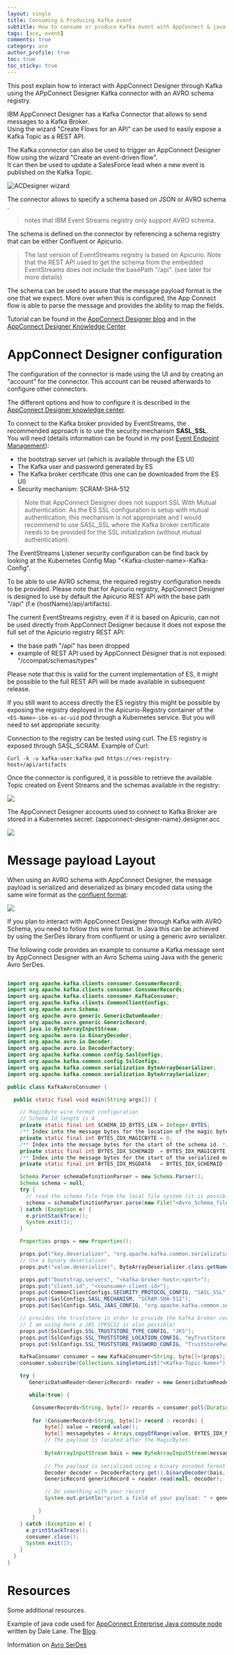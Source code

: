 ```yaml
---
layout: single
title: Consuming & Producing Kafka event
subtitle: How to consume or produce Kafka event with AppConnect & java
tags: [ace, event]
comments: true
category: ace
author_profile: true
toc: true
toc_sticky: true
---
```

 
This post explain how to interact with AppConnect Designer through Kafka using the APpConnect Designer Kafka connector with an AVRO schema registry.
 
IBM AppConnect Designer has a Kafka Connector that allows to send messages to a Kafka Broker.  
Using the wizard "Create Flows for an API" can be used to easily expose a Kafka Topic as a REST API. 

The Kafka connector can also be used to trigger an AppConnect Designer flow using the wizard "Create an event-driven flow".  
It can then be used to update a SalesForce lead when a new event is published on the Kafka Topic.

![ACDesigner wizard](/assets/images/ace/acdesignerwizard.png)

The connector allows to specify a schema based on JSON or AVRO schema .
> notes that IBM Event Streams registry only support AVRO schema. 

The schema is defined on the connector by referencing a schema registry that can be either Confluent or Apicurio.

> The last version of EventStreams registry is based on Apicurio. Note that the REST API used to get the schema from the embedded EventStreams does not include the basePath "/api". (see later for more details)

The schema can be used to assure that the message payload format is the one that we expect. More over when this is configured, the App Connect flow is able to parse the message and provides the ability to map the fields.       

Tutorial can be found in the [AppConnect Designer blog](https://community.ibm.com/community/user/integration/blogs/divya-jha1/2021/05/18/configure-kafka-schema-registry-in-ibm-cp4i) and in the [AppConnect Designer Knowledge Center](https://www.ibm.com/docs/en/app-connect/containers_cd?topic=kafka-connecting-schema-registry)

# AppConnect Designer configuration

The configuration of the connector is made using the UI and by creating an "account" for the connector.  This account can be reused afterwards to configure other connectors.  

The different options and how to configure it is described in the [AppConnect Designer knowledge center](https://www.ibm.com/docs/en/app-connect/containers_cd?topic=apps-kafka).

To connect to the Kafka broker provided by EventStreams, the recommended approach is to use the security mechanism **SASL_SSL**.  
You will need (details information can be found in my post [Event Endpoint Management](/2021-11-26-EEM.md)):
- the bootstrap server url (which is available through the ES UI)
- The Kafka user and password generated by ES
- The Kafka broker certificate (this one can be downloaded from the ES UI)
- Security mechanism: SCRAM-SHA-512

> Note that AppConnect Designer does not support SSL With Mutual authentication. As the ES SSL configuration is setup with mutual authentication, this mechanism is not appropriate and I would recommend to use SASL_SSL where the Kafka broker certificate needs to be provided for the SSL initialization (without mutual authentication).

The EventStreams Listener security configuration can be find back by looking at the Kubernetes Config Map "\<Kafka-cluster-name>-Kafka-Config".

To be able to use AVRO schema, the required registry configuration needs to be provided. 
Please note that for Apicurio registry, AppConnect Designer is designed to use by default the Apicurio REST API with the base path "/api" (f.e {hostName}/api/artifacts).  

The current EventStreams registry, even if it is based on Apicurio, can not be used directly from AppConnect Designer because it does not expose the full set of the Apicurio registry REST API:
- the base path "/api" has been dropped 
- example of REST API used by AppConnect Designer that is not exposed: "/ccompat/schemas/types"  

Please note that this is valid for the current implementation of ES, it might be possible to the full REST API will be made available in subsequent release.

If you still want to access directly the ES registry this might be possible by exposing the registry deployed in the Apicurio-Registry container of the ```<ES-Name>-ibm-es-ac-uid``` pod through a Kubernetes service. But you will need to set appropriate security.

Connection to the registry can be tested using curl.
The ES registry is exposed through SASL_SCRAM. Example of Curl:  

```shell
Curl -k -u kafka-user:kafka-pwd https://<es-registry-host>/api/artifacts
```

Once the connector is configured, it is possible to retrieve the available Topic created on Event Streams and the schemas available in the registry:

![](/assets/images/posts/kafka_connector.png)

The AppConnect Designer accounts used to connect to Kafka Broker are stored in a Kubernetes secret: {appconnect-designer-name}.designer.acc

![](/assets/images/posts/Kafka_ACD_Account.png)
# Message payload Layout

When using an AVRO schema with AppConnect Designer, the message payload is serialized and deserialized as binary encoded data using the same wire format as the [confluent format](https://docs.confluent.io/platform/current/schema-registry/serdes-develop/index.html):

![](/assets/images/posts/Kafka_Wire_Format_Confluent.png)

If you plan to interact with AppConnect Designer through Kafka with AVRO Schema, you need to follow this wire format. 
In Java this can be achieved by using the SerDes library from confluent or using a generic avro serializer.

The following code provides an example to consume a Kafka message sent by AppConnect Designer with an Avro Schema using Java with the generic Avro SerDes.

```java

import org.apache.kafka.clients.consumer.ConsumerRecord;
import org.apache.kafka.clients.consumer.ConsumerRecords;
import org.apache.kafka.clients.consumer.KafkaConsumer;
import org.apache.kafka.clients.CommonClientConfigs;
import org.apache.avro.Schema;
import org.apache.avro.generic.GenericDatumReader;
import org.apache.avro.generic.GenericRecord;
import java.io.ByteArrayInputStream;
import org.apache.avro.io.BinaryDecoder;
import org.apache.avro.io.Decoder;
import org.apache.avro.io.DecoderFactory;
import org.apache.kafka.common.config.SaslConfigs;
import org.apache.kafka.common.config.SslConfigs;
import org.apache.kafka.common.serialization.ByteArrayDeserializer;
import org.apache.kafka.common.serialization.ByteArraySerializer;

public class KafkaAvroConsumer {

  public static final void main(String args[]) {  

    // MagicByte wire format configuration
    // Schema Id length is 4
    private static final int SCHEMA_ID_BYTES_LEN = Integer.BYTES; 
	/** Index into the message bytes for the location of the magic byte. */
    private static final int BYTES_IDX_MAGICBYTE = 0;
    /** Index into the message bytes for the start of the schema id. */
    private static final int BYTES_IDX_SCHEMAID  = BYTES_IDX_MAGICBYTE + 1;
    /** Index into the message bytes for the start of the serialized mesage contents. */
    private static final int BYTES_IDX_MSGDATA   = BYTES_IDX_SCHEMAID + SCHEMA_ID_BYTES_LEN;

    Schema.Parser schemaDefinitionParser = new Schema.Parser();
    Schema schema = null;
    try {
      // read the schema file from the local file system (it is possible to get it directly from the registry as well)
      schema = schemaDefinitionParser.parse(new File("<Avro_Schema_file.avsc>"));
    } catch (Exception e) {
      e.printStackTrace();
      System.exit(1);
    }

    Properties props = new Properties();

    props.put("key.deserializer", "org.apache.kafka.common.serialization.StringDeserializer");
    // Use a bynary deserialiser 
    props.put("value.deserializer", ByteArrayDeserializer.class.getName());

    props.put("bootstrap.servers", "<kafka-broker-host>:<port>");
    props.put("client.id", "<counsumer-client-id>");
    props.put(CommonClientConfigs.SECURITY_PROTOCOL_CONFIG, "SASL_SSL");
    props.put(SaslConfigs.SASL_MECHANISM, "SCRAM-SHA-512");
    props.put(SaslConfigs.SASL_JAAS_CONFIG, "org.apache.kafka.common.security.plain.PlainLoginModule required username=\"<kafka-user>\" password=\"<kafka-password>\";");

    // provides the truststore in order to provide the Kafka broker certificate when the SSL connection is setup
    // I am using here a JKS (PKSC12 is also possible)   
    props.put(SslConfigs.SSL_TRUSTSTORE_TYPE_CONFIG, "JKS");
    props.put(SslConfigs.SSL_TRUSTSTORE_LOCATION_CONFIG, "myTrustStore.jks");
    props.put(SslConfigs.SSL_TRUSTSTORE_PASSWORD_CONFIG, "TrustStorePwd");

    KafkaConsumer consumer = new KafkaConsumer<String, byte[]>(props);
    consumer.subscribe(Collections.singletonList("<Kafka-Topic-Name>"));

    try {
       GenericDatumReader<GenericRecord> reader = new GenericDatumReader<GenericRecord>(schema);

       while(true) {

        ConsumerRecords<String, byte[]> records = consumer.poll(Duration.ofSeconds(1));
      
        for (ConsumerRecord<String, byte[]> record : records) {
            byte[] value = record.value();
            byte[] messagebytes = Arrays.copyOfRange(value, BYTES_IDX_MSGDATA, value.length);
            // The payload is located after the MagicBytes.
            
            ByteArrayInputStream bais = new ByteArrayInputStream(messagebytes);
            
            // The payload is serialized using a binary encoded format
            Decoder decoder = DecoderFactory.get().binaryDecoder(bais, null);
            GenericRecord genericRecord = reader.read(null, decoder);

            // Do something with your record
            System.out.println("print a field of your payload: " + genericRecord.get("<field-from-your-schema>"));

          }
        }
    } catch (Exception e) {
      e.printStackTrace();
      consumer.close();
      System.exit(1);
    }   
  }
}


```

# Resources

Some additional resources.

Example of java code used for [AppConnect Enterprise Java compute node](https://github.com/dalelane/ibm-ace-avrodeserialize/blob/master/AvroDeserialize.java) written by Dale Lane. The [Blog](https://dalelane.co.uk/blog/?p=4518).


Information on [Avro SerDes](https://www.apicur.io/registry/docs/apicurio-registry/1.3.3.Final/getting-started/assembly-using-kafka-client-serdes.html#registry-serdes-types-avro-registry)



